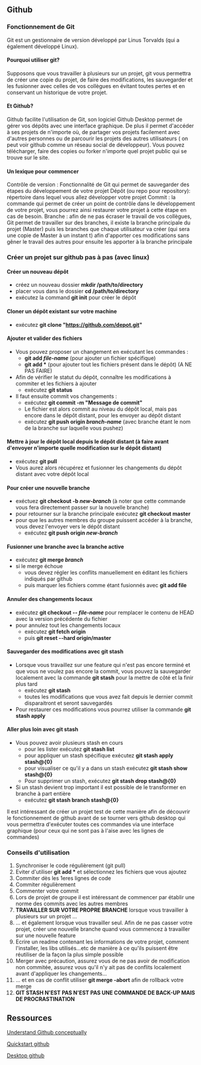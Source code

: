 ## Github

### Fonctionnement de Git
Git est un gestionnaire de version développé par Linus Torvalds (qui a également développé Linux).

#### Pourquoi utiliser git?
Supposons que vous travailler à plusieurs sur un projet, git vous permettra de créer une copie du projet, de faire des modifications, les sauvegarder et les fusionner avec celles de vos collègues en évitant toutes pertes et en conservant un historique de votre projet.

#### Et Github?
Github facilite l'utilisation de Git, son logiciel Github Desktop permet de gérer vos dépôts avec une interface graphique.
De plus il permet d'accéder à ses projets de n'importe où, de partager vos projets facilement avec d'autres personnes ou de parcourir les projets des autres utilisateurs ( on peut voir github comme un réseau social de développeur).
Vous pouvez télécharger, faire des copies ou forker n'importe quel projet public qui se trouve sur le site.

#### Un lexique pour commencer
Contrôle de version : Fonctionnalité de Git qui permet de sauvegarder des étapes du développement de votre projet
Dépôt (ou repo pour repository): répertoire dans lequel vous allez développer votre projet
Commit : la commande qui permet de créer un point de contrôle dans le développement de votre projet, vous pourrez ainsi restaurer votre projet à cette étape en cas de besoin.
Branche : afin de ne pas écraser le travail de vos collègues, Git permet de travailler sur des branches, il existe la branche principale du projet (Master) puis les branches que chaque utilisateur va créer (qui sera une copie de Master à un instant t) afin d'apporter ces modifications sans gêner le travail des autres pour ensuite les apporter à la branche principale 


### Créer un projet sur github pas à pas (avec linux)
#### Créer un nouveau dépôt
  - créez un nouveau dossier **mkdir /path/to/directory**
  - placer vous dans le dossier **cd /path/to/directory**
  - exécutez la command **git init** pour créer le dépôt


#### Cloner un dépôt existant sur votre machine
  - exécutez **git clone "https://github.com/depot.git"**


#### Ajouter et valider des fichiers
  - Vous pouvez proposer un changement en exécutant les commandes :
    - **git add _file-name_** (pour ajouter un fichier spécifique)
    - **git add \*** (pour ajouter tout les fichiers présent dans le dépôt) (A NE PAS FAIRE)
  - Afin de vérifier le statut du dépôt, connaître les modifications à commiter et les fichiers à ajouter
    - exécutez **git status**
  - Il faut ensuite commit vos changements :
    - exécutez **git commit -m "Message de commit"**
    - Le fichier est alors commit au niveau du dépôt local, mais pas encore dans le dépôt distant, pour les envoyer au dépôt distant
    - exécutez **git push origin _branch-name_** (avec branche étant le nom de la branche sur laquelle vous pushez)
 
 
#### Mettre à jour le dépôt local depuis le dépôt distant **(à faire avant d'envoyer n'importe quelle modification sur le dépôt distant)**
  - exécutez **git pull**
  - Vous aurez alors récupérez et fusionner les changements du dépôt distant avec votre dépôt local


#### Pour créer une nouvelle branche
  - exéctuez **git checkout -b _new-branch_** (à noter que cette commande vous fera directement passer sur la nouvelle branche)
  - pour retourner sur la branche principale exécutez **git checkout master**
  - pour que les autres membres du groupe puissent accéder à la branche, vous devez l'envoyer vers le dépôt distant
    - exécutez **git push origin _new-branch_**


#### Fusionner une branche avec la branche active
  - exécutez **git merge _branch_** 
  - si le merge échoue 
    - vous devez régler les conflits manuellement en éditant les fichiers indiqués par github
    - puis marquer les fichiers comme étant fusionnés avec **git add file**
   
   
#### Annuler des changements locaux
  - exécutez **git checkout -- _file-name_** pour remplacer le contenu de HEAD avec la version précédente du fichier
  - pour annulez tout les changements locaux
    - exécutez **git fetch origin**
    - puis **git reset --hard origin/master**

#### Sauvegarder des modifications avec git stash
  - Lorsque vous travaillez sur une feature qui n'est pas encore terminé et que vous ne voulez pas encore la commit, vous pouvez la sauvegarder localement avec la commande **git stash** pour la mettre de côté et la finir plus tard
    - exécutez **git stash** 
    - toutes les modifications que vous avez fait depuis le dernier commit disparaitront et seront sauvegardés
  - Pour restaurer ces modifications vous pourrez utiliser la commande **git stash apply**
 
    
#### Aller plus loin avec git stash
  - Vous pouvez avoir plusieurs stash en cours
    - pour les lister exécutez **git stash list**
    - pour appliquer un stash spécifique exécutez **git stash apply stash@{0}**
    - pour visualiser ce qu'il y a dans un stash exécutez **git stash show stash@{0}**
    - Pour supprimer un stash, exécutez **git stash drop stash@{0}**
  - Si un stash devient trop important il est possible de le transformer en branche à part entière 
    - exécutez **git stash branch stash@{0}**
    


Il est intéressant de créer un projet test de cette manière afin de découvrir le fonctionnement de github avant de se tourner vers github desktop qui vous permettra d'exécuter toutes ces commandes via une interface graphique (pour ceux qui ne sont pas à l'aise avec les lignes de commandes)

### Conseils d'utilisation

1.  Synchroniser le code régulièrement (git pull)
1.  Eviter d'utiliser **git add \*** et sélectionnez les fichiers que vous ajoutez
1.  Commiter dès les 1eres lignes de code
1.  Commiter régulièrement
1.  Commenter votre commit
1.  Lors de projet de groupe il est intéressant de commencer par établir une norme des commits avec les autres membres
1.  **TRAVAILLER SUR VOTRE PROPRE BRANCHE** lorsque vous travailler à plusieurs sur un projet ...
1.  ... et également lorsque vous travailler seul. Afin de ne pas casser votre projet, créer une nouvelle branche quand vous commencez à travailler sur une nouvelle feature
1.  Ecrire un readme contenant les informations de votre projet, comment l'installer, les libs utilisés...etc de manière à ce qu'ils puissent être réutiliser de la façon la plus simple possible
1.  Merger avec précaution, assurez vous de ne pas avoir de modification non commitée, assurez vous qu'il n'y ait pas de conflits localement avant d'appliquer les changements...
1.  ... et en cas de conflit utiliser **git merge -abort** afin de rollback votre merge
1.  **GIT STASH N'EST PAS N'EST PAS UNE COMMANDE DE BACK-UP MAIS DE PROCRASTINATION**


## Ressources

[Understand Github conceptually](https://www.sbf5.com/~cduan/technical/git/)

[Quickstart github](https://help.github.com/en/github/getting-started-with-github/quickstart)

[Desktop github](https://desktop.github.com/)

